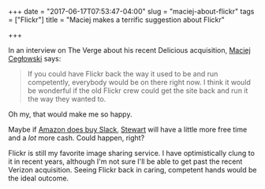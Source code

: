 +++
date = "2017-06-17T07:53:47-04:00"
slug = "maciej-about-flickr"
tags = ["Flickr"]
title = "Maciej makes a terrific suggestion about Flickr"

+++

In an interview on The Verge about his recent Delicious
acquisition, [Maciej Cegłowski](https://www.theverge.com/2017/6/12/15746916/pinboard-founder-maciej-ceglowski-interview-yahoo-delicious-fandom) says:

> If you could have Flickr back the way it used to be and run competently,
> everybody would be on there right now. I think it would be wonderful if the
> old Flickr crew could get the site back and run it the way they wanted to.

Oh my, that would make me so happy. 

Maybe if [Amazon does buy Slack](https://www.theatlantic.com/technology/archive/2017/06/why-would-amazon-want-to-buy-slack/530430/), [Stewart](https://twitter.com/stewart)  will have a little more free time and a
_lot_ more cash. Could happen, right?

Flickr is still my favorite image sharing service. I have optimistically clung
to it in recent years, although I'm not sure I'll be able to get past the
recent Verizon acquisition. Seeing Flickr back in caring, competent hands would be
the ideal outcome.


